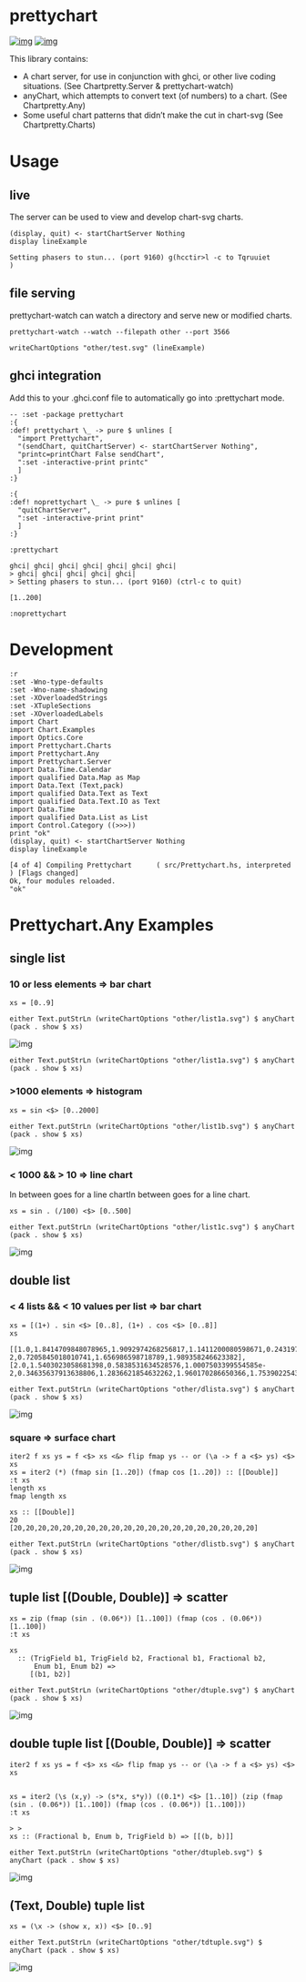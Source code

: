 
# prettychart

[![img](https://img.shields.io/hackage/v/prettychart.svg)](https://hackage.haskell.org/package/prettychart) [![img](https://github.com/tonyday567/prettychart/actions/workflows/haskell-ci.yml/badge.svg)](https://github.com/tonyday567/prettychart/actions/workflows/haskell-ci.yml)

This library contains:

-   A chart server, for use in conjunction with ghci, or other live coding situations. (See Chartpretty.Server & prettychart-watch)
-   anyChart, which attempts to convert text (of numbers) to a chart. (See Chartpretty.Any)
-   Some useful chart patterns that didn&rsquo;t make the cut in chart-svg (See Chartpretty.Charts)


# Usage


## live

The server can be used to view and develop chart-svg charts.

    (display, quit) <- startChartServer Nothing
    display lineExample

    Setting phasers to stun... (port 9160) g(hcctir>l -c to Tqruuiet
    )


## file serving

prettychart-watch can watch a directory and serve new or modified charts.

    prettychart-watch --watch --filepath other --port 3566

    writeChartOptions "other/test.svg" (lineExample)


## ghci integration

Add this to your .ghci.conf file to automatically go into :prettychart mode.

    -- :set -package prettychart
    :{
    :def! prettychart \_ -> pure $ unlines [
      "import Prettychart",
      "(sendChart, quitChartServer) <- startChartServer Nothing",
      "printc=printChart False sendChart",
      ":set -interactive-print printc"
      ]
    :}
    
    :{
    :def! noprettychart \_ -> pure $ unlines [
      "quitChartServer",
      ":set -interactive-print print"
      ]
    :}
    
    :prettychart

    ghci| ghci| ghci| ghci| ghci| ghci| ghci|
    > ghci| ghci| ghci| ghci| ghci|
    > Setting phasers to stun... (port 9160) (ctrl-c to quit)

    [1..200]

    :noprettychart


# Development

    :r
    :set -Wno-type-defaults
    :set -Wno-name-shadowing
    :set -XOverloadedStrings
    :set -XTupleSections
    :set -XOverloadedLabels
    import Chart
    import Chart.Examples
    import Optics.Core
    import Prettychart.Charts
    import Prettychart.Any
    import Prettychart.Server
    import Data.Time.Calendar
    import qualified Data.Map as Map
    import Data.Text (Text,pack)
    import qualified Data.Text as Text
    import qualified Data.Text.IO as Text
    import Data.Time
    import qualified Data.List as List
    import Control.Category ((>>>))
    print "ok"
    (display, quit) <- startChartServer Nothing
    display lineExample

    [4 of 4] Compiling Prettychart      ( src/Prettychart.hs, interpreted ) [Flags changed]
    Ok, four modules reloaded.
    "ok"


# Prettychart.Any Examples


## single list


### 10 or less elements => bar chart

    xs = [0..9]

    either Text.putStrLn (writeChartOptions "other/list1a.svg") $ anyChart (pack . show $ xs)

![img](other/list1a.svg)

    either Text.putStrLn (writeChartOptions "other/list1a.svg") $ anyChart (pack . show $ xs)


### >1000 elements => histogram

    xs = sin <$> [0..2000]

    either Text.putStrLn (writeChartOptions "other/list1b.svg") $ anyChart (pack . show $ xs)

![img](other/list1b.svg)


### < 1000 && > 10 => line chart

In between goes for a line chartIn between goes for a line chart.

    xs = sin . (/100) <$> [0..500]

    either Text.putStrLn (writeChartOptions "other/list1c.svg") $ anyChart (pack . show $ xs)

![img](other/list1c.svg)


## double list


### < 4 lists && < 10 values per list => bar chart

    xs = [(1+) . sin <$> [0..8], (1+) . cos <$> [0..8]]
    xs

    [[1.0,1.8414709848078965,1.9092974268256817,1.1411200080598671,0.2431975046920718,4.1075725336861546e-2,0.7205845018010741,1.656986598718789,1.989358246623382],[2.0,1.5403023058681398,0.5838531634528576,1.0007503399554585e-2,0.34635637913638806,1.2836621854632262,1.960170286650366,1.7539022543433047,0.8544999661913865]]

    either Text.putStrLn (writeChartOptions "other/dlista.svg") $ anyChart (pack . show $ xs)

![img](other/dlista.svg)


### square => surface chart

    iter2 f xs ys = f <$> xs <&> flip fmap ys -- or (\a -> f a <$> ys) <$> xs
    xs = iter2 (*) (fmap sin [1..20]) (fmap cos [1..20]) :: [[Double]]
    :t xs
    length xs
    fmap length xs

    xs :: [[Double]]
    20
    [20,20,20,20,20,20,20,20,20,20,20,20,20,20,20,20,20,20,20,20]

    either Text.putStrLn (writeChartOptions "other/dlistb.svg") $ anyChart (pack . show $ xs)

![img](other/dlistb.svg)


## tuple list [(Double, Double)] => scatter

    xs = zip (fmap (sin . (0.06*)) [1..100]) (fmap (cos . (0.06*)) [1..100])
    :t xs

    xs
      :: (TrigField b1, TrigField b2, Fractional b1, Fractional b2,
          Enum b1, Enum b2) =>
         [(b1, b2)]

    either Text.putStrLn (writeChartOptions "other/dtuple.svg") $ anyChart (pack . show $ xs)

![img](other/dtuple.svg)


## double tuple list [(Double, Double)] => scatter

    iter2 f xs ys = f <$> xs <&> flip fmap ys -- or (\a -> f a <$> ys) <$> xs
    
    
    xs = iter2 (\s (x,y) -> (s*x, s*y)) ((0.1*) <$> [1..10]) (zip (fmap (sin . (0.06*)) [1..100]) (fmap (cos . (0.06*)) [1..100]))
    :t xs

    > >
    xs :: (Fractional b, Enum b, TrigField b) => [[(b, b)]]

    either Text.putStrLn (writeChartOptions "other/dtupleb.svg") $ anyChart (pack . show $ xs)

![img](other/dtupleb.svg)


## (Text, Double) tuple list

    xs = (\x -> (show x, x)) <$> [0..9]

    either Text.putStrLn (writeChartOptions "other/tdtuple.svg") $ anyChart (pack . show $ xs)

![img](other/tdtuple.svg)

